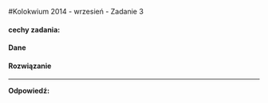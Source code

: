 #Kolokwium 2014 - wrzesień - Zadanie 3

#### cechy zadania: 

#### Dane


#### Rozwiązanie

----
**Odpowiedź:**  
